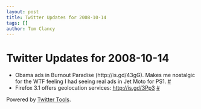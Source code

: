 ```yaml
---
layout: post
title: Twitter Updates for 2008-10-14
tags: []
author: Tom Clancy
---
```


# Twitter Updates for 2008-10-14

<ul>
	<li>Obama ads in Burnout Paradise (http://is.gd/43gG). Makes me nostalgic for the WTF feeling I had seeing real ads in Jet Moto for PS1. <a href="http://twitter.com/tclancy/statuses/959459048">#</a></li>
	<li>Firefox 3.1 offers geolocation services: <a href="http://is.gd/3Pp3" rel="nofollow">http://is.gd/3Pp3</a> <a href="http://twitter.com/tclancy/statuses/959612745">#</a></li>
</ul>
<p>Powered by <a href="http://alexking.org/projects/wordpress">Twitter Tools</a>.</p>
